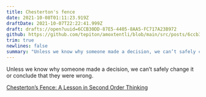 ```yaml
---
title: Chesterton's fence
date: 2021-10-08T01:11:23.919Z
draftDate: 2021-10-07T22:22:41.999Z
draft: drafts://open?uuid=6CCB30DD-87E5-4405-8AA5-FC717A23B972
github: https://github.com/tepiton/amoxtentli/blob/main/src/posts/6ccb30dd-87e5-4405-8aa5-fc717a23b972.md
trim: true
newlines: false
summary: "Unless we know why someone made a decision, we can’t safely change it or conclude that they were wrong."
---
```



Unless we know why someone made a decision, we can’t safely change it or conclude that they were wrong.

[Chesterton’s Fence: A Lesson in Second Order Thinking](https://fs.blog/2020/03/chestertons-fence/)
